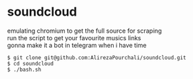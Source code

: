 # soundcloud    
emulating chromium to get the full source for scraping     
run the script to get your favourite musics links      
gonna make it a bot in telegram when i have time      
```
$ git clone git@github.com:AlirezaPourchali/soundcloud.git
$ cd soundcloud
$ ./bash.sh
```

